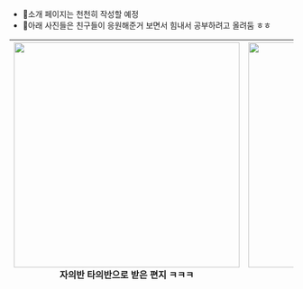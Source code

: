 <!-- - 👋 Hi, I’m @jinaSE0
- 👀 I’m interested in ...
- 🌱 I’m currently learning ...
- 💞️ I’m looking to collaborate on ...
- 📫 How to reach me ... -->
- 👋소개 페이지는 천천히 작성할 예정
- 👀아래 사진들은 친구들이 응원해준거 보면서 힘내서 공부하려고 올려둠 ㅎㅎ


<div align="center">
<table>
<thead>
  <tr>
    <th>
      <div>
       
<img src="https://user-images.githubusercontent.com/109025674/204686937-899961f8-b5aa-4ec4-bcb0-c9527d59147b.jpg" width="400" height="400"/>
      </div>
     자의반 타의반으로 받은 편지 ㅋㅋㅋ
    </th>
    <th>
      <div>
       <img src="https://user-images.githubusercontent.com/109025674/204686942-574064fe-0ae5-4fdd-8787-40537fde682d.jpg" width="400" height="400" />
      </div>
     친구가 만들어준 칭찬감옥 짤
    </th>
  </tr>
</thead>
</tbody>
</table>






<!---
jinaSE0/jinaSE0 is a ✨ special ✨ repository because its `README.md` (this file) appears on your GitHub profile.
You can click the Preview link to take a look at your changes.
--->
